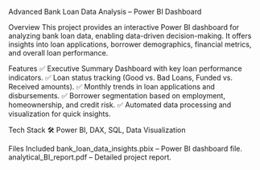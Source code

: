 Advanced Bank Loan Data Analysis – Power BI Dashboard

Overview
This project provides an interactive Power BI dashboard for analyzing bank loan data, enabling data-driven decision-making. It offers insights into loan applications, borrower demographics, financial metrics, and overall loan performance.

Features
✅ Executive Summary Dashboard with key loan performance indicators.
✅ Loan status tracking (Good vs. Bad Loans, Funded vs. Received amounts).
✅ Monthly trends in loan applications and disbursements.
✅ Borrower segmentation based on employment, homeownership, and credit risk.
✅ Automated data processing and visualization for quick insights.

Tech Stack
🛠 Power BI, DAX, SQL, Data Visualization

Files Included
bank_loan_data_insights.pbix – Power BI dashboard file.
analytical_BI_report.pdf – Detailed project report.
